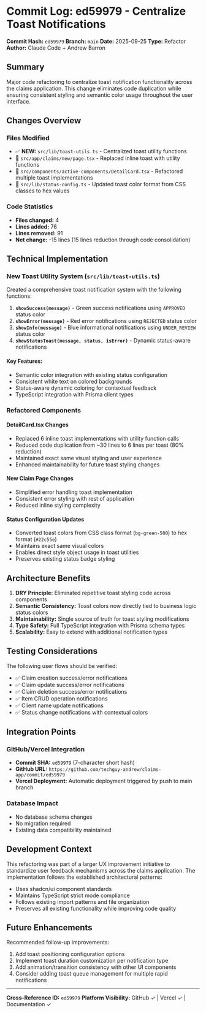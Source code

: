# Commit Log: ed59979 - Centralize Toast Notifications

**Commit Hash:** `ed59979`
**Branch:** `main`
**Date:** 2025-09-25
**Type:** Refactor
**Author:** Claude Code + Andrew Barron

## Summary

Major code refactoring to centralize toast notification functionality across the claims application. This change eliminates code duplication while ensuring consistent styling and semantic color usage throughout the user interface.

## Changes Overview

### Files Modified
- ✅ **NEW:** `src/lib/toast-utils.ts` - Centralized toast utility functions
- 🔄 `src/app/claims/new/page.tsx` - Replaced inline toast with utility functions
- 🔄 `src/components/active-components/DetailCard.tsx` - Refactored multiple toast implementations
- 🔄 `src/lib/status-config.ts` - Updated toast color format from CSS classes to hex values

### Code Statistics
- **Files changed:** 4
- **Lines added:** 76
- **Lines removed:** 91
- **Net change:** -15 lines (15 lines reduction through code consolidation)

## Technical Implementation

### New Toast Utility System (`src/lib/toast-utils.ts`)

Created a comprehensive toast notification system with the following functions:

1. **`showSuccess(message)`** - Green success notifications using `APPROVED` status color
2. **`showError(message)`** - Red error notifications using `REJECTED` status color
3. **`showInfo(message)`** - Blue informational notifications using `UNDER_REVIEW` status color
4. **`showStatusToast(message, status, isError)`** - Dynamic status-aware notifications

#### Key Features:
- Semantic color integration with existing status configuration
- Consistent white text on colored backgrounds
- Status-aware dynamic coloring for contextual feedback
- TypeScript integration with Prisma client types

### Refactored Components

#### DetailCard.tsx Changes
- Replaced 6 inline toast implementations with utility function calls
- Reduced code duplication from ~30 lines to 6 lines per toast (80% reduction)
- Maintained exact same visual styling and user experience
- Enhanced maintainability for future toast styling changes

#### New Claim Page Changes
- Simplified error handling toast implementation
- Consistent error styling with rest of application
- Reduced inline styling complexity

#### Status Configuration Updates
- Converted toast colors from CSS class format (`bg-green-500`) to hex format (`#22c55e`)
- Maintains exact same visual colors
- Enables direct style object usage in toast utilities
- Preserves existing status badge styling

## Architecture Benefits

1. **DRY Principle:** Eliminated repetitive toast styling code across components
2. **Semantic Consistency:** Toast colors now directly tied to business logic status colors
3. **Maintainability:** Single source of truth for toast styling modifications
4. **Type Safety:** Full TypeScript integration with Prisma schema types
5. **Scalability:** Easy to extend with additional notification types

## Testing Considerations

The following user flows should be verified:
- ✅ Claim creation success/error notifications
- ✅ Claim update success/error notifications
- ✅ Claim deletion success/error notifications
- ✅ Item CRUD operation notifications
- ✅ Client name update notifications
- ✅ Status change notifications with contextual colors

## Integration Points

### GitHub/Vercel Integration
- **Commit SHA:** `ed59979` (7-character short hash)
- **GitHub URL:** `https://github.com/techguy-andrew/claims-app/commit/ed59979`
- **Vercel Deployment:** Automatic deployment triggered by push to main branch

### Database Impact
- No database schema changes
- No migration required
- Existing data compatibility maintained

## Development Context

This refactoring was part of a larger UX improvement initiative to standardize user feedback mechanisms across the claims application. The implementation follows the established architectural patterns:

- Uses shadcn/ui component standards
- Maintains TypeScript strict mode compliance
- Follows existing import patterns and file organization
- Preserves all existing functionality while improving code quality

## Future Enhancements

Recommended follow-up improvements:
1. Add toast positioning configuration options
2. Implement toast duration customization per notification type
3. Add animation/transition consistency with other UI components
4. Consider adding toast queue management for multiple rapid notifications

---

**Cross-Reference ID:** `ed59979`
**Platform Visibility:** GitHub ✓ | Vercel ✓ | Documentation ✓